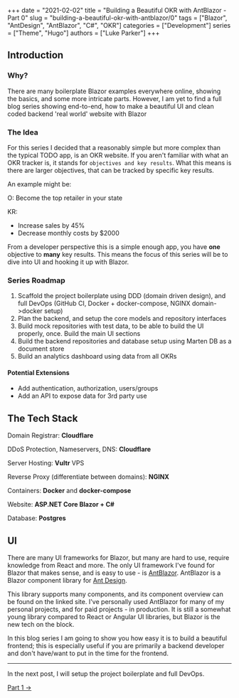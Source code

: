 +++ 
date = "2021-02-02"
title = "Building a Beautiful OKR with AntBlazor - Part 0"
slug = "building-a-beautiful-okr-with-antblazor/0"
tags = ["Blazor", "AntDesign", "AntBlazor", "C#", "OKR"]
categories = ["Development"]
series = ["Theme", "Hugo"]
authors = ["Luke Parker"]
+++

## Introduction

### Why?

There are many boilerplate Blazor examples everywhere online, showing the basics, and some more intricate parts. However, I am yet to find a full blog series showing end-to-end, how to make a beautiful UI and clean coded backend 'real world' website with Blazor

### The Idea

For this series I decided that a reasonably simple but more complex than the typical TODO app, is an OKR website. If you aren't familiar with what an OKR tracker is, it stands for `objectives and key results`. What this means is there are larger objectives, that can be tracked by specific key results.

An example might be:

O: Become the top retailer in your state

KR:
 - Increase sales by 45%
 - Decrease monthly costs by $2000

From a developer perspective this is a simple enough app, you have **one** objective to **many** key results. This means the focus of this series will be to dive into UI and hooking it up with Blazor.

### Series Roadmap

1. Scaffold the project boilerplate using DDD (domain driven design), and full DevOps (GitHub CI, Docker + docker-compose, NGINX domain->docker setup)
2. Plan the backend, and setup the core models and repository interfaces
3. Build mock repositories with test data, to be able to build the UI properly, once. Build the main UI sections
4. Build the backend repositories and database setup using Marten DB as a document store
5. Build an analytics dashboard using data from all OKRs

#### Potential Extensions

* Add authentication, authorization, users/groups
* Add an API to expose data for 3rd party use

## The Tech Stack

Domain Registrar: **Cloudflare**

DDoS Protection, Nameservers, DNS: **Cloudflare**

Server Hosting: **Vultr** VPS

Reverse Proxy (differentiate between domains): **NGINX**

Containers: **Docker** and **docker-compose**

Website: **ASP.NET Core Blazor + C#**

Database: **Postgres**

## UI

There are many UI frameworks for Blazor, but many are hard to use, require knowledge from React and more. The only UI framework I've found for Blazor that makes sense, and is easy to use - is [AntBlazor](https://antblazor.com/). AntBlazor is a Blazor component library for [Ant Design](https://ant.design/).

This library supports many components, and its component overview can be found on the linked site. I've personally used AntBlazor for many of my personal projects, and for paid projects - in production. It is still a somewhat young library compared to React or Angular UI libraries, but Blazor is the new tech on the block.

In this blog series I am going to show you how easy it is to build a beautiful frontend; this is especially useful if you are primarily a backend developer and don't have/want to put in the time for the frontend.

---

In the next post, I will setup the project boilerplate and full DevOps.

[Part 1 →](https://lukeparker.dev/posts/building-a-beautiful-okr-with-antblazor/1)